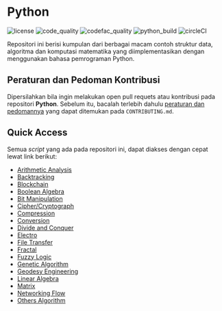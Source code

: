 # Python

![license](https://img.shields.io/github/license/bellshade/Python?style=for-the-badge)
![code_quality](https://img.shields.io/lgtm/grade/Python/github/bellshade/PythonAlgorithm?label=Code%20Quality&style=for-the-badge)
![codefac_quality](https://img.shields.io/codefactor/grade/github/bellshade/Python/main?label=code%20factor&style=for-the-badge)
![python_build](https://img.shields.io/github/workflow/status/bellshade/Python/python%20testing?label=python%20testing&style=for-the-badge)
![circleCI](https://img.shields.io/circleci/build/github/bellshade/Python/main?label=Circle%20CI&style=for-the-badge)

Repositori ini berisi kumpulan dari berbagai macam contoh struktur data, algoritma dan komputasi matematika yang diimplementasikan dengan menggunakan bahasa pemrograman Python.

## Peraturan dan Pedoman Kontribusi
Dipersilahkan bila ingin melakukan open pull requets atau kontribusi pada repositori **Python**. Sebelum itu, bacalah terlebih dahulu [peraturan dan pedomannya](CONTRIBUTING.md) yang dapat ditemukan pada ``CONTRIBUTING.md``.

## Quick Access
Semua *script* yang ada pada repositori ini, dapat diakses dengan cepat lewat link berikut:
- [Arithmetic Analysis](https://github.com/bellshade/Python/tree/main/arithmetic_analysis)
- [Backtracking](https://github.com/bellshade/Python/tree/main/Backtracking)
- [Blockchain](https://github.com/bellshade/Python/tree/main/blockchain)
- [Boolean Algebra](https://github.com/bellshade/Python/tree/main/boolean_algebra)
- [Bit Manipulation](https://github.com/bellshade/Python/tree/main/manipulasi_bit)
- [Cipher/Cryptograph](https://github.com/bellshade/Python/tree/main/chiper)
- [Compression](https://github.com/bellshade/Python/tree/main/compression)
- [Conversion](https://github.com/bellshade/Python/tree/main/conversion)
- [Divide and Conquer](https://github.com/bellshade/Python/tree/main/divide_and_conquer)
- [Electro](https://github.com/bellshade/Python/tree/main/electro)
- [File Transfer](https://github.com/bellshade/Python/tree/main/file_transfer)
- [Fractal](https://github.com/bellshade/Python/tree/main/fractal)
- [Fuzzy Logic](https://github.com/bellshade/Python/tree/main/fuzzy_logic)
- [Genetic Algorithm](https://github.com/bellshade/Python/tree/main/genetic_algo)
- [Geodesy Engineering](https://github.com/bellshade/Python/tree/main/geodesy_egineering)
- [Linear Algebra](https://github.com/bellshade/Python/tree/main/linear_algebra)
- [Matrix](https://github.com/bellshade/Python/tree/main/matrix)
- [Networking Flow](https://github.com/bellshade/Python/tree/main/networking_flow)
- [Others Algorithm](https://github.com/bellshade/Python/tree/main/other)
